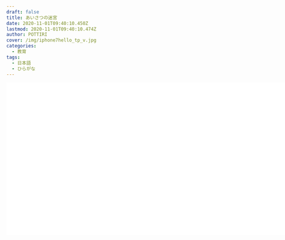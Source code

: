 ```yaml
---
draft: false
title: あいさつの迷宮
date: 2020-11-01T09:40:10.450Z
lastmod: 2020-11-01T09:40:10.474Z
author: POTTIRI
cover: /img/iphone7hello_tp_v.jpg
categories:
  - 教育
tags:
  - 日本語
  - ひらがな
---
```

<p><iframe id="wordsearch" style="width: 100vh; height: 400px;" src="//wordsearch-components.pottiri.tech/#/maze/20201030162651617/ja" frameborder="0" scrolling="no" allowfullscreen=""></iframe></p>